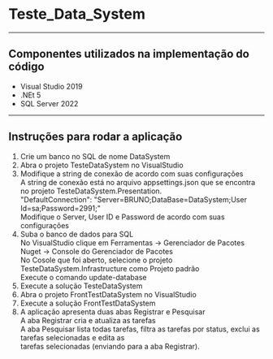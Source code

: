 # Teste_Data_System

---

## Componentes utilizados na implementação do código

- Visual Studio 2019  
- .NEt 5  
- SQL Server 2022  

---

## Instruções para rodar a aplicação

1. Crie um banco no SQL de nome DataSystem  
2. Abra o projeto TesteDataSystem no VisualStudio  
3. Modifique a string de conexão de acordo com suas configurações  
   A string de conexão está no arquivo appsettings.json que se encontra  
no projeto TesteDataSystem.Presentation.  
   "DefaultConnection": "Server=BRUNO;DataBase=DataSystem;User Id=sa;Password=2991;"  
   Modifique o Server, User ID e Password de acordo com suas configurações  
4. Suba o banco de dados para SQL  
   No VisualStudio clique em Ferramentas -> Gerenciador de Pacotes Nuget -> Console do Gerenciador de Pacotes  
   No Cosole que foi aberto, selecione o projeto TesteDataSystem.Infrastructure como Projeto padrão  
   Execute o comando update-database  
5. Execute a solução TesteDataSystem  
6. Abra o projeto FrontTestDataSystem no VisualStudio  
7. Execute a solução FrontTestDataSystem  
8. A aplicação apresenta duas abas Registrar e Pesquisar  
   A aba Registrar cria e atualiza as tarefas  
   A aba Pesquisar lista todas tarefas, filtra as tarefas por status, exclui as tarefas selecionadas e edita as  
tarefas selecionadas (enviando para a aba Registrar).  
